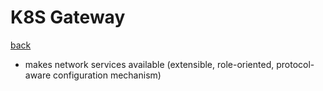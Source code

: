 # K8S Gateway

[back](README#gateway)

- makes network services available (extensible, role-oriented, protocol-aware configuration mechanism)
